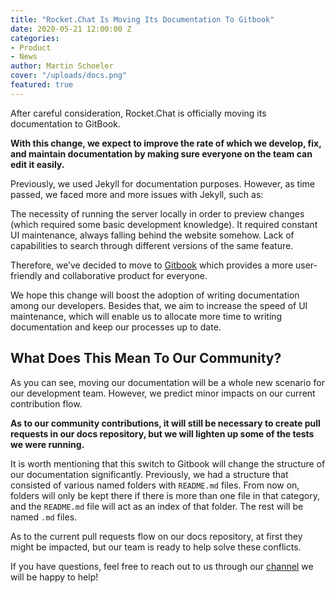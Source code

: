 ```yaml
---
title: "Rocket.Chat Is Moving Its Documentation To Gitbook"
date: 2020-05-21 12:00:00 Z
categories:
- Product
- News
author: Martin Schoeler
cover: "/uploads/docs.png"
featured: true
---
```


After careful consideration, Rocket.Chat is officially moving its documentation to GitBook.

**With this change, we expect to improve the rate of which we develop, fix, and maintain documentation by making sure everyone on the team can edit it easily.**

Previously, we used Jekyll for documentation purposes. However, as time passed, we faced more and more issues with Jekyll, such as:

The necessity of running the server locally in order to preview changes (which required some basic development knowledge).
It required constant UI maintenance, always falling behind the website somehow.
Lack of capabilities to search through different versions of the same feature.

Therefore, we’ve decided to move to [Gitbook](https://www.gitbook.com/) which provides a more user-friendly and collaborative product for everyone.

We hope this change will boost the adoption of writing documentation among our developers. Besides that, we aim to increase the speed of UI maintenance, which will enable us to allocate more time to writing documentation and keep our processes up to date.

## What Does This Mean To Our Community?

As you can see, moving our documentation will be a whole new scenario for our development team. However, we predict minor impacts on our current contribution flow.

**As to our community contributions, it will still be necessary to create pull requests in our docs repository, but we will lighten up some of the tests we were running.**

It is worth mentioning that this switch to Gitbook will change the structure of our documentation significantly. Previously, we had a structure that consisted of various named folders with `README.md` files. From now on, folders will only be kept there if there is more than one file in that category, and the `README.md` file will act as an index of that folder. The rest will be named `.md` files.

As to the current pull requests flow on our docs repository, at first they might be impacted, but our team is ready to help solve these conflicts.

If you have questions, feel free to reach out to us through our [channel](https://open.rocket.chat/channel/rocketchat-docs-conflicts) we will be happy to help!
